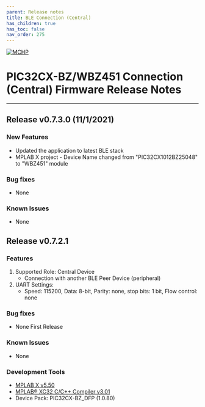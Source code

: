 ```yaml
---
parent: Release notes
title: BLE Connection (Central)
has_children: true
has_toc: false
nav_order: 275
---
```


[![MCHP](https://www.microchip.com/ResourcePackages/Microchip/assets/dist/images/logo.png)](https://www.microchip.com)
# PIC32CX-BZ/WBZ451 Connection (Central) Firmware Release Notes
____
## **Release v0.7.3.0** (11/1/2021)

### New Features
+ Updated the application to latest BLE stack
+ MPLAB X project - Device Name changed from "PIC32CX1012BZ25048"  to "WBZ451" module

### Bug fixes
- None

### Known Issues
- None

## Release v0.7.2.1

### Features
1. Supported Role: Central Device
   - Connection with another BLE Peer Device (peripheral)
2. UART Settings:
   - Speed: 115200, Data: 8-bit, Parity: none, stop bits: 1 bit, Flow control: none


### Bug fixes
- None First Release

### Known Issues
- None

### Development Tools
- [MPLAB X v5.50](https://www.microchip.com/en-us/development-tools-tools-and-software/mplab-xc-compilers)
- [MPLAB® XC32 C/C++ Compiler v3.01](https://www.microchip.com/mplab/compilers)
- Device Pack: PIC32CX-BZ_DFP (1.0.80)
